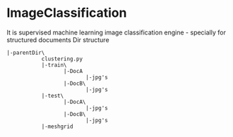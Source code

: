 # ImageClassification
It is supervised machine learning image classification engine - specially for structured documents
Dir structure
```
|-parentDir\
           clustering.py
           |-train\
                  |-DocA
                         |-jpg's
                  |-DocB\
                         |-jpg's
           |-test\
                  |-DocA\
                         |-jpg's
                  |-DocB\
                         |-jpg's
           |-meshgrid
```
